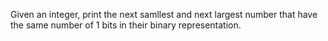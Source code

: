 Given an integer, print the next samllest and next largest number that have the same number of 1 bits in their binary representation.
